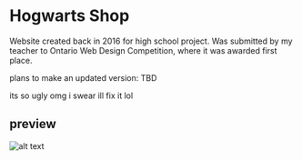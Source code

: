 # Hogwarts Shop

Website created back in 2016 for high school project. Was submitted by my teacher to Ontario Web Design Competition, where it was awarded first place.

plans to make an updated version: TBD

its so ugly omg i swear ill fix it lol

## preview
![alt text](https://i.imgur.com/gwwyQSr.png)
